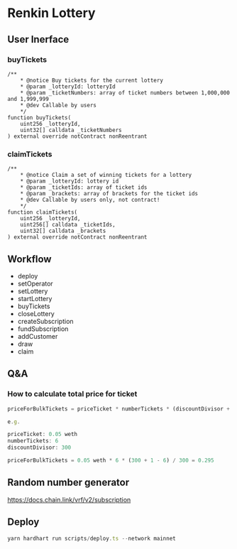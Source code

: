 # Renkin Lottery

## User Inerface

### buyTickets

```solidity
/**
    * @notice Buy tickets for the current lottery
    * @param _lotteryId: lotteryId
    * @param _ticketNumbers: array of ticket numbers between 1,000,000 and 1,999,999
    * @dev Callable by users
    */
function buyTickets(
    uint256 _lotteryId,
    uint32[] calldata _ticketNumbers
) external override notContract nonReentrant
```

### claimTickets

```solidity
/**
    * @notice Claim a set of winning tickets for a lottery
    * @param _lotteryId: lottery id
    * @param _ticketIds: array of ticket ids
    * @param _brackets: array of brackets for the ticket ids
    * @dev Callable by users only, not contract!
    */
function claimTickets(
    uint256 _lotteryId,
    uint256[] calldata _ticketIds,
    uint32[] calldata _brackets
) external override notContract nonReentrant
```

## Workflow

* deploy
* setOperator
* setLottery
* startLottery
* buyTickets
* closeLottery
* createSubscription
* fundSubscription
* addCustomer
* draw
* claim

## Q&A

### How to calculate total price for ticket

```js
priceForBulkTickets = priceTicket * numberTickets * (discountDivisor + 1 - numberTickets) / discountDivisor

e.g.

priceTicket: 0.05 weth
numberTickets: 6
discountDivisor: 300

priceForBulkTickets = 0.05 weth * 6 * (300 + 1 - 6) / 300 = 0.295
```

## Random number generator

https://docs.chain.link/vrf/v2/subscription

## Deploy

```javascript
yarn hardhart run scripts/deploy.ts --network mainnet
```
